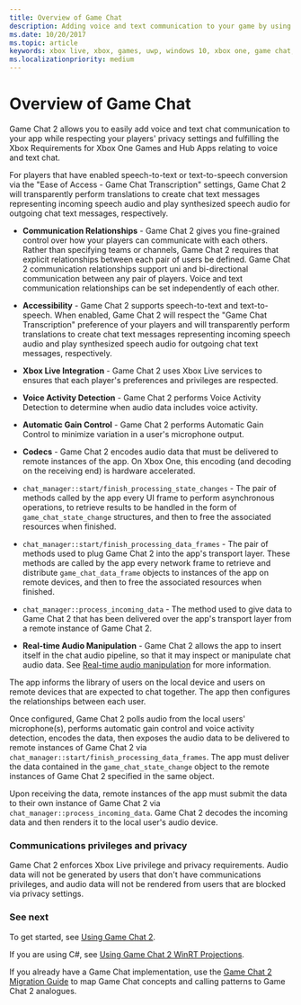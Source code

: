 ```yaml
---
title: Overview of Game Chat
description: Adding voice and text communication to your game by using Xbox Live Game Chat 2.
ms.date: 10/20/2017
ms.topic: article
keywords: xbox live, xbox, games, uwp, windows 10, xbox one, game chat, game chat 2, voice communication
ms.localizationpriority: medium
---
```


# Overview of Game Chat

Game Chat 2 allows you to easily add voice and text chat communication to your app while respecting your players' privacy settings and fulfilling the Xbox Requirements for Xbox One Games and Hub Apps relating to voice and text chat.

For players that have enabled speech-to-text or text-to-speech conversion via the "Ease of Access - Game Chat Transcription" settings, Game Chat 2 will transparently perform translations to create chat text messages representing incoming speech audio and play synthesized speech audio for outgoing chat text messages, respectively.


- **Communication Relationships** - Game Chat 2 gives you fine-grained control over how your players can communicate with each others. Rather than specifying teams or channels, Game Chat 2 requires that explicit relationships between each pair of users be defined. Game Chat 2 communication relationships support uni and bi-directional communication between any pair of players. Voice and text communication relationships can be set independently of each other.

- **Accessibility** - Game Chat 2 supports speech-to-text and text-to-speech. When enabled, Game Chat 2 will respect the "Game Chat Transcription" preference of your players and will transparently perform translations to create chat text messages representing incoming speech audio and play synthesized speech audio for outgoing chat text messages, respectively.

- **Xbox Live Integration** - Game Chat 2 uses Xbox Live services to ensures that each player's preferences and privileges are respected.

- **Voice Activity Detection** - Game Chat 2 performs Voice Activity Detection to determine when audio data includes voice activity.

- **Automatic Gain Control** - Game Chat 2 performs Automatic Gain Control to minimize variation in a user's microphone output.

- **Codecs** - Game Chat 2 encodes audio data that must be delivered to remote instances of the app. On Xbox One, this encoding (and decoding on the receiving end) is hardware accelerated.

- `chat_manager::start/finish_processing_state_changes` - The pair of methods called by the app every UI frame to perform asynchronous operations, to retrieve results to be handled in the form of `game_chat_state_change` structures, and then to free the associated resources when finished.

- `chat_manager::start/finish_processing_data_frames` - The pair of methods used to plug Game Chat 2 into the app's transport layer. These methods are called by the app every network frame to retrieve and distribute `game_chat_data_frame` objects to instances of the app on remote devices, and then to free the associated resources when finished.

- `chat_manager::process_incoming_data` - The method used to give data to Game Chat 2 that has been delivered over the app's transport layer from a remote instance of Game Chat 2.

- **Real-time Audio Manipulation** - Game Chat 2 allows the app to insert itself in the chat audio pipeline, so that it may inspect or manipulate chat audio data. See [Real-time audio manipulation](real-time-audio-manipulation.md) for more information.


The app informs the library of users on the local device and users on remote devices that are expected to chat together.
The app then configures the relationships between each user.


Once configured, Game Chat 2 polls audio from the local users' microphone(s), performs automatic gain control and voice activity detection, encodes the data, then exposes the audio data to be delivered to remote instances of Game Chat 2 via `chat_manager::start/finish_processing_data_frames`.
The app must deliver the data contained in the `game_chat_state_change` object to the remote instances of Game Chat 2 specified in the same object.

Upon receiving the data, remote instances of the app must submit the data to their own instance of Game Chat 2 via `chat_manager::process_incoming_data`.
Game Chat 2 decodes the incoming data and then renders it to the local user's audio device.


### Communications privileges and privacy

Game Chat 2 enforces Xbox Live privilege and privacy requirements.
Audio data will not be generated by users that don't have communications privileges, and audio data will not be rendered from users that are blocked via privacy settings.


### See next

To get started, see [Using Game Chat 2](using-game-chat-2.md).

If you are using C#, see [Using Game Chat 2 WinRT Projections](using-game-chat-2-winrt.md).

If you already have a Game Chat implementation, use the [Game Chat 2 Migration Guide](game-chat-2-migration.md) to map Game Chat concepts and calling patterns to Game Chat 2 analogues.

